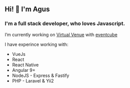 ## Hi! 👋 I'm Agus

### I'm a full stack developer, who loves Javascript.

I’m currently working on [Virtual Venue](https://www.eventcube.io/gb/virtual-events/) with [eventcube](https://www.eventcube.io/gb/)

I have experince working with:
* VueJs
* React
* React Native
* Angular 9+
* NodeJS - Express & Fastify
* PHP - Laravel & Yii2 
